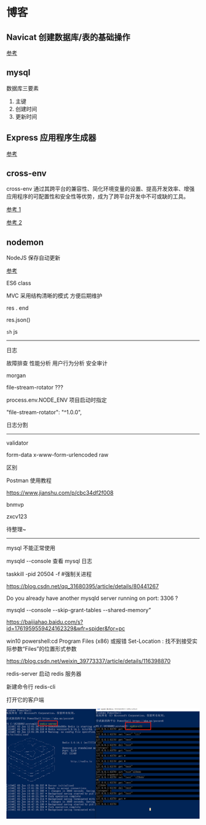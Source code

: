 # 博客

## Navicat 创建数据库/表的基础操作

[参考](https://blog.csdn.net/m0_64090099/article/details/134918312)

## mysql

数据库三要素

1. 主键
2. 创建时间
3. 更新时间

## Express 应用程序生成器

[参考](https://www.expressjs.com.cn/starter/generator.html)

## cross-env

cross-env 通过其跨平台的兼容性、简化环境变量的设置、提高开发效率、增强应用程序的可配置性和安全性等优势，成为了跨平台开发中不可或缺的工具。

[参考 1](https://www.npmjs.com/package/cross-env)

[参考 2](https://blog.csdn.net/qq_44776454/article/details/134154279)

## nodemon

NodeJS 保存自动更新

[参考](https://www.npmjs.com/package/nodemon)

ES6 class

MVC 采用结构清晰的模式 方便后期维护

res . end

res.json()

`sh` js

---

日志

故障排查
性能分析
用户行为分析
安全审计

morgan

file-stream-rotator ???

process.env.NODE_ENV 项目启动时指定

"file-stream-rotator": "^1.0.0",

日志分割

---

validator

form-data x-www-form-urlencoded raw

区别

Postman 使用教程

https://www.jianshu.com/p/cbc34df2f008

bnmvp

zxcv123

待整理~

---

mysql 不能正常使用

mysqld --console 查看 mysql 日志

taskkill -pid 20504 -f #强制关进程

https://blog.csdn.net/qq_31680395/article/details/80441267

Do you already have another mysqld server running on port: 3306 ?

mysqld --console --skip-grant-tables --shared-memory”

https://baijiahao.baidu.com/s?id=1761959559424162329&wfr=spider&for=pc

win10 powershell:cd Program Files (x86) 或报错 Set-Location : 找不到接受实际参数“Files”的位置形式参数

https://blog.csdn.net/weixin_39773337/article/details/116398870

redis-server 启动 redis 服务器

新建命令行 redis-cli

打开它的客户端

![alt text](NodeJS基础到实战_博客/assets/image.png)
